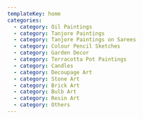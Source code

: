 ```yaml
---
templateKey: home
categories:
  - category: Oil Paintings
  - category: Tanjore Paintings
  - category: Tanjore Paintings on Sarees
  - category: Colour Pencil Sketches
  - category: Garden Decor
  - category: Terracotta Pot Paintings
  - category: Candles
  - category: Decoupage Art
  - category: Stone Art
  - category: Brick Art
  - category: Bulb Art
  - category: Resin Art
  - category: Others
---
```


